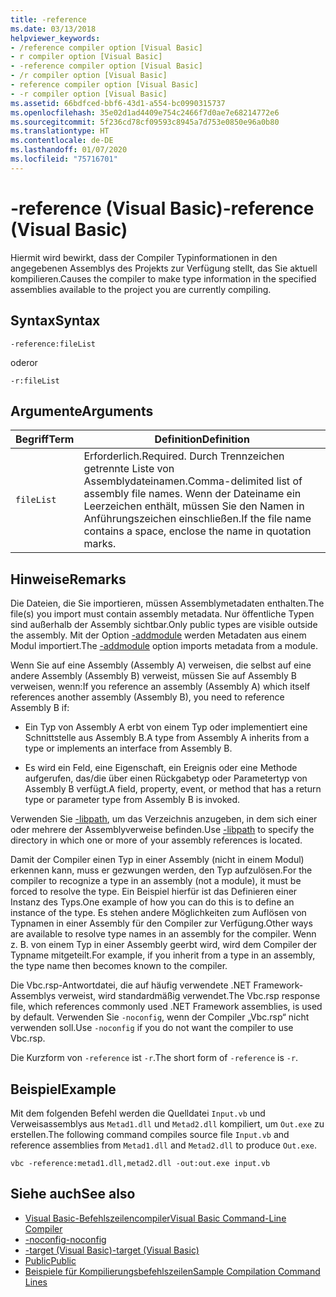 ```yaml
---
title: -reference
ms.date: 03/13/2018
helpviewer_keywords:
- /reference compiler option [Visual Basic]
- r compiler option [Visual Basic]
- -reference compiler option [Visual Basic]
- /r compiler option [Visual Basic]
- reference compiler option [Visual Basic]
- -r compiler option [Visual Basic]
ms.assetid: 66bdfced-bbf6-43d1-a554-bc0990315737
ms.openlocfilehash: 35e02d1ad4409e754c2466f7d0ae7e68214772e6
ms.sourcegitcommit: 5f236cd78cf09593c8945a7d753e0850e96a0b80
ms.translationtype: HT
ms.contentlocale: de-DE
ms.lasthandoff: 01/07/2020
ms.locfileid: "75716701"
---
```

# <a name="-reference-visual-basic"></a><span data-ttu-id="63cde-102">-reference (Visual Basic)</span><span class="sxs-lookup"><span data-stu-id="63cde-102">-reference (Visual Basic)</span></span>
<span data-ttu-id="63cde-103">Hiermit wird bewirkt, dass der Compiler Typinformationen in den angegebenen Assemblys des Projekts zur Verfügung stellt, das Sie aktuell kompilieren.</span><span class="sxs-lookup"><span data-stu-id="63cde-103">Causes the compiler to make type information in the specified assemblies available to the project you are currently compiling.</span></span>  
  
## <a name="syntax"></a><span data-ttu-id="63cde-104">Syntax</span><span class="sxs-lookup"><span data-stu-id="63cde-104">Syntax</span></span>  
  
```console  
-reference:fileList  
```

<span data-ttu-id="63cde-105">oder</span><span class="sxs-lookup"><span data-stu-id="63cde-105">or</span></span>

```console
-r:fileList  
```  
  
## <a name="arguments"></a><span data-ttu-id="63cde-106">Argumente</span><span class="sxs-lookup"><span data-stu-id="63cde-106">Arguments</span></span>  
  
|<span data-ttu-id="63cde-107">Begriff</span><span class="sxs-lookup"><span data-stu-id="63cde-107">Term</span></span>|<span data-ttu-id="63cde-108">Definition</span><span class="sxs-lookup"><span data-stu-id="63cde-108">Definition</span></span>|  
|---|---|  
|`fileList`|<span data-ttu-id="63cde-109">Erforderlich.</span><span class="sxs-lookup"><span data-stu-id="63cde-109">Required.</span></span> <span data-ttu-id="63cde-110">Durch Trennzeichen getrennte Liste von Assemblydateinamen.</span><span class="sxs-lookup"><span data-stu-id="63cde-110">Comma-delimited list of assembly file names.</span></span> <span data-ttu-id="63cde-111">Wenn der Dateiname ein Leerzeichen enthält, müssen Sie den Namen in Anführungszeichen einschließen.</span><span class="sxs-lookup"><span data-stu-id="63cde-111">If the file name contains a space, enclose the name in quotation marks.</span></span>|  
  
## <a name="remarks"></a><span data-ttu-id="63cde-112">Hinweise</span><span class="sxs-lookup"><span data-stu-id="63cde-112">Remarks</span></span>  
 <span data-ttu-id="63cde-113">Die Dateien, die Sie importieren, müssen Assemblymetadaten enthalten.</span><span class="sxs-lookup"><span data-stu-id="63cde-113">The file(s) you import must contain assembly metadata.</span></span> <span data-ttu-id="63cde-114">Nur öffentliche Typen sind außerhalb der Assembly sichtbar.</span><span class="sxs-lookup"><span data-stu-id="63cde-114">Only public types are visible outside the assembly.</span></span> <span data-ttu-id="63cde-115">Mit der Option [-addmodule](../../../visual-basic/reference/command-line-compiler/addmodule.md) werden Metadaten aus einem Modul importiert.</span><span class="sxs-lookup"><span data-stu-id="63cde-115">The [-addmodule](../../../visual-basic/reference/command-line-compiler/addmodule.md) option imports metadata from a module.</span></span>  
  
 <span data-ttu-id="63cde-116">Wenn Sie auf eine Assembly (Assembly A) verweisen, die selbst auf eine andere Assembly (Assembly B) verweist, müssen Sie auf Assembly B verweisen, wenn:</span><span class="sxs-lookup"><span data-stu-id="63cde-116">If you reference an assembly (Assembly A) which itself references another assembly (Assembly B), you need to reference Assembly B if:</span></span>  
  
- <span data-ttu-id="63cde-117">Ein Typ von Assembly A erbt von einem Typ oder implementiert eine Schnittstelle aus Assembly B.</span><span class="sxs-lookup"><span data-stu-id="63cde-117">A type from Assembly A inherits from a type or implements an interface from Assembly B.</span></span>  
  
- <span data-ttu-id="63cde-118">Es wird ein Feld, eine Eigenschaft, ein Ereignis oder eine Methode aufgerufen, das/die über einen Rückgabetyp oder Parametertyp von Assembly B verfügt.</span><span class="sxs-lookup"><span data-stu-id="63cde-118">A field, property, event, or method that has a return type or parameter type from Assembly B is invoked.</span></span>  
  
 <span data-ttu-id="63cde-119">Verwenden Sie [-libpath](../../../visual-basic/reference/command-line-compiler/libpath.md), um das Verzeichnis anzugeben, in dem sich einer oder mehrere der Assemblyverweise befinden.</span><span class="sxs-lookup"><span data-stu-id="63cde-119">Use [-libpath](../../../visual-basic/reference/command-line-compiler/libpath.md) to specify the directory in which one or more of your assembly references is located.</span></span>  
  
 <span data-ttu-id="63cde-120">Damit der Compiler einen Typ in einer Assembly (nicht in einem Modul) erkennen kann, muss er gezwungen werden, den Typ aufzulösen.</span><span class="sxs-lookup"><span data-stu-id="63cde-120">For the compiler to recognize a type in an assembly (not a module), it must be forced to resolve the type.</span></span> <span data-ttu-id="63cde-121">Ein Beispiel hierfür ist das Definieren einer Instanz des Typs.</span><span class="sxs-lookup"><span data-stu-id="63cde-121">One example of how you can do this is to define an instance of the type.</span></span> <span data-ttu-id="63cde-122">Es stehen andere Möglichkeiten zum Auflösen von Typnamen in einer Assembly für den Compiler zur Verfügung.</span><span class="sxs-lookup"><span data-stu-id="63cde-122">Other ways are available to resolve type names in an assembly for the compiler.</span></span> <span data-ttu-id="63cde-123">Wenn z. B. von einem Typ in einer Assembly geerbt wird, wird dem Compiler der Typname mitgeteilt.</span><span class="sxs-lookup"><span data-stu-id="63cde-123">For example, if you inherit from a type in an assembly, the type name then becomes known to the compiler.</span></span>  
  
 <span data-ttu-id="63cde-124">Die Vbc.rsp-Antwortdatei, die auf häufig verwendete .NET Framework-Assemblys verweist, wird standardmäßig verwendet.</span><span class="sxs-lookup"><span data-stu-id="63cde-124">The Vbc.rsp response file, which references commonly used .NET Framework assemblies, is used by default.</span></span> <span data-ttu-id="63cde-125">Verwenden Sie `-noconfig`, wenn der Compiler „Vbc.rsp“ nicht verwenden soll.</span><span class="sxs-lookup"><span data-stu-id="63cde-125">Use `-noconfig` if you do not want the compiler to use Vbc.rsp.</span></span>  
  
 <span data-ttu-id="63cde-126">Die Kurzform von `-reference` ist `-r`.</span><span class="sxs-lookup"><span data-stu-id="63cde-126">The short form of `-reference` is `-r`.</span></span>  
  
## <a name="example"></a><span data-ttu-id="63cde-127">Beispiel</span><span class="sxs-lookup"><span data-stu-id="63cde-127">Example</span></span>  
 <span data-ttu-id="63cde-128">Mit dem folgenden Befehl werden die Quelldatei `Input.vb` und Verweisassemblys aus `Metad1.dll` und `Metad2.dll` kompiliert, um `Out.exe` zu erstellen.</span><span class="sxs-lookup"><span data-stu-id="63cde-128">The following command compiles source file `Input.vb` and reference assemblies from `Metad1.dll` and `Metad2.dll` to produce `Out.exe`.</span></span>  
  
```console
vbc -reference:metad1.dll,metad2.dll -out:out.exe input.vb  
```  
  
## <a name="see-also"></a><span data-ttu-id="63cde-129">Siehe auch</span><span class="sxs-lookup"><span data-stu-id="63cde-129">See also</span></span>

- [<span data-ttu-id="63cde-130">Visual Basic-Befehlszeilencompiler</span><span class="sxs-lookup"><span data-stu-id="63cde-130">Visual Basic Command-Line Compiler</span></span>](../../../visual-basic/reference/command-line-compiler/index.md)
- [<span data-ttu-id="63cde-131">-noconfig</span><span class="sxs-lookup"><span data-stu-id="63cde-131">-noconfig</span></span>](../../../visual-basic/reference/command-line-compiler/noconfig.md)
- [<span data-ttu-id="63cde-132">-target (Visual Basic)</span><span class="sxs-lookup"><span data-stu-id="63cde-132">-target (Visual Basic)</span></span>](../../../visual-basic/reference/command-line-compiler/target.md)
- [<span data-ttu-id="63cde-133">Public</span><span class="sxs-lookup"><span data-stu-id="63cde-133">Public</span></span>](../../../visual-basic/language-reference/modifiers/public.md)
- [<span data-ttu-id="63cde-134">Beispiele für Kompilierungsbefehlszeilen</span><span class="sxs-lookup"><span data-stu-id="63cde-134">Sample Compilation Command Lines</span></span>](../../../visual-basic/reference/command-line-compiler/sample-compilation-command-lines.md)
